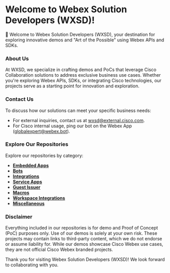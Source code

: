 # Welcome to Webex Solution Developers (WXSD)!

👋 Welcome to Webex Solution Developers (WXSD), your destination for exploring innovative demos and "Art of the Possible" using Webex APIs and SDKs.

### About Us
At WXSD, we specialize in crafting demos and PoCs that leverage Cisco Collaboration solutions to address exclusive business use cases. Whether you're exploring Webex APIs, SDKs, or integrating Cisco technologies, our projects serve as a starting point for innovation and exploration.

### Contact Us
To discuss how our solutions can meet your specific business needs:
- For external inquiries, contact us at [wxsd@external.cisco.com](mailto:wxsd@external.cisco.com).
- For Cisco internal usage, ping our bot on the Webex App (globalexpert@webex.bot).

### Explore Our Repositories
Explore our repositories by category:
- **[Embedded Apps](https://github.com/search?q=topic%3Aembeddedapp+org%3Awxsd-sales+fork%3Atrue&type=repositories)**
- **[Bots](https://github.com/search?q=topic%3Abot+org%3Awxsd-sales+fork%3Atrue&type=repositories)**
- **[Integrations](https://github.com/search?q=topic%3Aintegration+org%3Awxsd-sales+fork%3Atrue&type=repositories)**
- **[Service Apps](https://github.com/search?q=topic%3Aserviceapp+org%3Awxsd-sales+fork%3Atrue&type=repositories)**
- **[Guest Issuer](https://github.com/search?q=topic%3Aguestissuer+org%3Awxsd-sales+fork%3Atrue&type=repositories)**
- **[Macros](https://github.com/search?q=topic%3Amacro+org%3Awxsd-sales+fork%3Atrue&type=repositories)**
- **[Workspace Integrations](https://github.com/search?q=topic%3Aworkspaceintegration+org%3Awxsd-sales+fork%3Atrue&type=repositories)**
- **[Miscellaneous](https://github.com/search?q=topic%3Amiscellaneous+org%3Awxsd-sales+fork%3Atrue&type=repositories)**

### Disclaimer
Everything included in our repositories is for demo and Proof of Concept (PoC) purposes only. Use of our demos is solely at your own risk. These projects may contain links to third-party content, which we do not endorse or assume liability for. While our demos showcase Cisco Webex use cases, they are not official Cisco Webex branded projects.

Thank you for visiting Webex Solution Developers (WXSD)! We look forward to collaborating with you.
